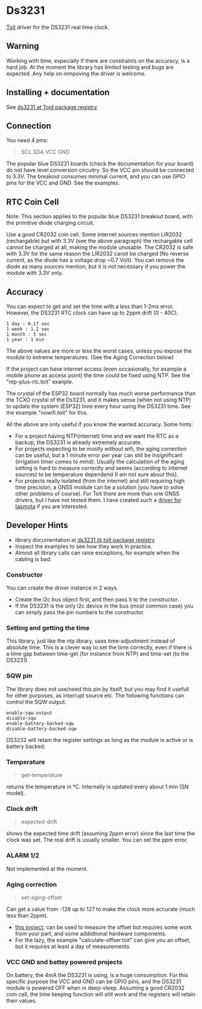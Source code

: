 # Ds3231
[Toit](https://toitlang.org/) driver for the DS3231 real time clock.

## Warning
Working with time, especially if there are constraints on the accuracy, is a
hard job. At the moment the library has limited testing and bugs are expected.
Any help on inmpoving the driver is welcome.

## Installing + documentation
See [ds3231 at Toid package registry](https://pkg.toit.io/search?query=ds3231)

## Connection
You need 4 pins:

> SCL SDA VCC GND

The popular blue DS3231 boards (check the documentation for your board) do not
have level conversion circuitry. So the VCC pin should be connected to 3.3V.
The breakout consumes minimal current, and you can use GPIO pins for the VCC and
GND. See the examples.

## RTC Coin Cell
Note: This section applies to the popular blue DS3231 breakout board, with the
primitive diode charging circuit.

Use a good CR2032 coin cell. Some internet sources mention LIR2032 (rechargable)
but with 3.3V (see the above paragraph) the rechargable cell cannot be charged
at all, making the module unusable. The CR2032 is safe with 3.3V for the same
reason the LIR2032 canot be charged (No reverse current, as the diode has a voltage
 drop ~0.7 Volt). You can remove the diode as many sources mention, but it is
 not necessary if you power the module with 3.3V only.

## Accuracy
You can expect to get and set the time with a less than 1-2ms error.
However, the DS3231 RTC clock can have up to 2ppm drift (0 - 40C).

```
1 day : 0.17 sec
1 week : 1.2 sec
1 month : 5 sec
1 year : 1 min
```

The above values are more or less the worst cases, unless you expose the module
to extreme temperatures. (See the Aging Correction below)

If the project can have internet access (even occasionally, for example a mobile
phone as access point) the time could be fixed using NTP. See the
"ntp-plus-rtc.toit" exanple.

The crystal of the ESP32 board normally has much worse performance than
the TCXO crystal of the Ds3231, and it makes sense (when not using NTP) to
update the system (ESP32) time every hour using the DS3231 time. See
the example "nowifi.toit" for this.

All the above are only useful if you know the wanted accuracy. Some hints:

- For a project having NTP(internet) time and we want the RTC as a backup,
  the DS3231 is already extremely accurate.
- For projects expecting to be mostly without wifi, the aging correction can be
  useful, but a 1 minute error per year can still be insignificant 
  (irrigation timer comes to mind). Usually the calculation of the aging setting is
  hard to measure correctly and seems (according to internet sources) to be
  temperature dependend (I am not sure about this).
- For projects really isolated (from the internet) and still requiring high time
  precision, a GNSS module can be a solution (you have to solve other problems of
  course). For Toit there are more than one GNSS drivers, but I have not tested them.
  I have created such a
  [driver for tasmota](https://github.com/pkarsy/TasmotaBerryTime/tree/main/ds3231)
  if you are interested.

## Developer Hints
- library documentation at [ds3231 @ toit package registry](https://pkg.toit.io/search?query=ds3231)
- Inspect the examples to see how they work in practice.
- Almost all library calls can raise exceptions, for example when the cabling is bad.

### Constructor
You can create the driver instance in 2 ways.
- Create the i2c bus object first, and then pass it to the constructor.
- If the DS3231 is the only i2c device in the bus (most common case) you
  can simply pass the pin numbers to the constructor.

### Setting and getting the time
This library, just like the ntp library, uses time-adjustment instead of absolute
time. This is a clever way to set the time correctly, even if there is a time gap
between time-get (for instance from NTP) and time-set (to the DS3231)

### SQW pin
The library does not use/need this pin by itself, but you may find it usefull
for other purposes, as interrupt source etc. The following functions can
control the SQW output.

```
enable-sqw-output
disable-sqw
enable-battery-backed-sqw
disable-battery-backed-sqw
```

DS3232 will retain the register settings as long as the module is active or
is battery backed.

### Temperature
> get-temperature

returns the temperature in °C. Internally is updated every about 1 min (SN model).

### Clock drift
> expected-drift

shows the expected time drift (assuming 2ppm error) since the last time the clock
was set. The real drift is usually smaller. You can set the ppm error.

### ALARM 1/2
Not implemented at the moment.

### Aging correction

> set-aging-offset

Can get a value from -128 up to 127 to make the clock more accurate (much less than 2ppm).
- [this project](https://github.com/gbhug5a/DS3231-Aging-GPS), can be used to measure the
  offset but requires some work from your part, and some addidtional hardware components.
- For the lazy, the example "calculate-offser.toit" can give you an offset, but it requires
  at least a day of measurements.

### VCC GND and battey powered projects
On battery, the 4mA the DS3231 is using, is a huge consumption. For this specific
purpose the VCC and GND can be GPIO pins, and the DS3231 module is powered OFF when
in deep-sleep. Assuming a good CR2032 coin cell, the time keeping function will
still work and the registers will retain their values.
